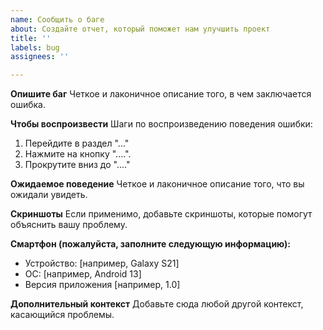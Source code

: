 ```yaml
---
name: Сообщить о баге
about: Создайте отчет, который поможет нам улучшить проект
title: ''
labels: bug
assignees: ''

---
```


**Опишите баг**
Четкое и лаконичное описание того, в чем заключается ошибка.

**Чтобы воспроизвести**
Шаги по воспроизведению поведения ошибки:
1. Перейдите в раздел "..."
2. Нажмите на кнопку "....".
3. Прокрутите вниз до "...."

**Ожидаемое поведение**
Четкое и лаконичное описание того, что вы ожидали увидеть.

**Скриншоты**
Если применимо, добавьте скриншоты, которые помогут объяснить вашу проблему.

**Смартфон (пожалуйста, заполните следующую информацию):**
- Устройство: [например, Galaxy S21]
- ОС: [например, Android 13]
- Версия приложения [например, 1.0]

**Дополнительный контекст**
Добавьте сюда любой другой контекст, касающийся проблемы.
